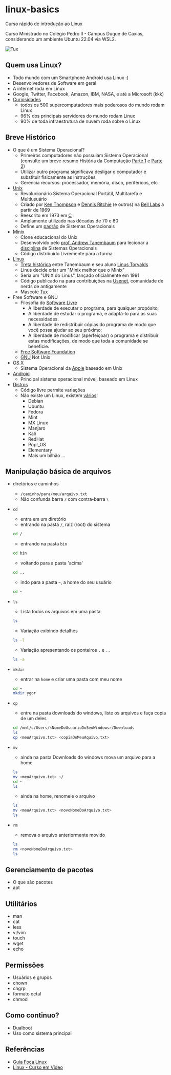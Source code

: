 # linux-basics
Curso rápido de introdução ao Linux

Curso Ministrado no Colégio Pedro II - Campus Duque de Caxias, considerando um ambiente Ubuntu 22.04 via WSL2.

![Tux](https://upload.wikimedia.org/wikipedia/commons/thumb/3/35/Tux.svg/220px-Tux.svg.png)

## Quem usa Linux?

- Todo mundo com um Smartphone Android usa Linux :)
- Desenvolvedores de Software em geral
- A internet roda em Linux
- Google, Twitter, Facebook, Amazon, IBM, NASA, e até a Microsoft (kkk)
- [Curiosidades](https://webtribunal.net/blog/linux-statistics/#gref)
    - todos os 500 supercomputadores mais poderosos do mundo rodam Linux
    - 96% dos principais servidores do mundo rodam Linux
    - 90% de toda infraestrutura de nuvem roda sobre o Linux

## Breve Histórico

 - O que é um Sistema Operacional?
    - Primeiros computadores não possuiam Sistema Operacional (consulte um breve resumo História da Computação [Parte 1](ICC%20Aula%201.pdf) e [Parte 2](ICC%20Aula%202.pdf))
    - Utilizar outro programa significava desligar o computador e substituir fisicamente as instruções
    - Gerencia recursos: processador, memória, disco, periféricos, etc
 - [Unix](https://pt.wikipedia.org/wiki/Unix)
    - Revolucionário Sistema Operacional Portátil, Multitarefa e Multiusuário
    - Criado por [Ken Thompson](https://pt.wikipedia.org/wiki/Ken_Thompson) e [Dennis Ritchie](https://pt.wikipedia.org/wiki/Dennis_Ritchie) (e outros) na [Bell Labs](https://pt.wikipedia.org/wiki/Bell_Labs) a partir de 1969
    - Reescrito em 1973 em [C](https://pt.wikipedia.org/wiki/C_(linguagem_de_programa%C3%A7%C3%A3o))
    - Amplamente utilizado nas décadas de 70 e 80
    - Define um [padrão](https://pt.wikipedia.org/wiki/POSIX) de Sistemas Operacionais
 - [Minix](https://pt.wikipedia.org/wiki/Minix)
    - Clone educacional do Unix
    - Desenvolvido pelo [prof. Andrew Tanembaum](https://pt.wikipedia.org/wiki/Andrew_Stuart_Tanenbaum) para lecionar a [disciplina](https://www.amazon.com.br/Sistemas-operacionais-modernos-Andrew-Tanenbaum/dp/8543005671) de Sistemas Operacionais
    - Código distribuído Livremente para a turma
 - [Linux](https://pt.wikipedia.org/wiki/Linux)
    - [Treta histórica](https://pt.wikipedia.org/wiki/Debate_entre_Tanenbaum_e_Torvalds) entre Tanembaum e seu aluno [Linus Torvalds](https://pt.wikipedia.org/wiki/Linus_Torvalds)
    - Linus decide criar um "Minix melhor que o Minix"
    - Seria um "UNIX do Linus", lançado oficialmente em 1991 
    - Código publicado na para contribuições na [Usenet](https://pt.wikipedia.org/wiki/Usenet), comunidade de nerds de antigamente
    - Mascote [Tux](https://pt.wikipedia.org/wiki/Tux)
 - Free Software e GNU
    - Filosofia do [Software Livre](https://pt.wikipedia.org/wiki/Software_livre)
        - A liberdade de executar o programa, para qualquer propósito;
        - A liberdade de estudar o programa, e adaptá-lo para as suas necessidades.
        - A liberdade de redistribuir cópias do programa de modo que você possa ajudar ao seu próximo;
        - A liberdade de modificar (aperfeiçoar) o programa e distribuir estas modificações, de modo que toda a comunidade se beneficie.
    - [Free Software Foundation](https://pt.wikipedia.org/wiki/Free_Software_Foundation)
    - [GNU](https://pt.wikipedia.org/wiki/Projeto_GNU) Not Unix
 - [OS X](https://pt.wikipedia.org/wiki/MacOS)
    - Sistema Operacional da [Apple]() baseado em Unix
 - [Android](https://pt.wikipedia.org/wiki/Android)
    - Principal sistema operacional móvel, baseado em Linux
 - [Distros](https://pt.wikipedia.org/wiki/Distribui%C3%A7%C3%A3o_Linux)
    - Código livre permite variações
    - Não existe um Linux, existem [vários](https://distrowatch.com/)!
        - Debian
        - Ubuntu
        - Fedora
        - Mint
        - MX Linux
        - Manjaro
        - Kali
        - RedHat
        - Pop!_OS
        - Elementary
        - Mais um bilhão ...

## Manipulação básica de arquivos

 - diretórios e caminhos
    - `/caminho/para/meu/arquivo.txt`
    - Não confunda barra `/` com contra-barra `\`
 - `cd`
    - entra em um diretório
    - entrando na pasta `/`, raiz (root) do sistema
    ```bash
    cd /
    ```
    - entrando na pasta `bin`
    ```bash
    cd bin
    ```
    - voltando para a pasta 'acima'
    ```bash
    cd ..
    ```
    - indo para a pasta `~`, a home do seu usuário
    ```bash
    cd ~
    ```
    
 - `ls`
    - Lista todos os arquivos em uma pasta
    ```bash
    ls
    ```
    - Variação exibindo detalhes
    ```bash
    ls -l
    ```
    - Variação apresentando os ponteiros `.` e `..`
    ```bash
    ls -a
    ```

 - `mkdir`
    - entrar na `home` e criar uma pasta com meu nome
    ```bash
    cd ~
    mkdir ygor
    ```
 - `cp`
    - entre na pasta downloads do windows, liste os arquivos e faça copia de um deles
    ```bash
    cd /mnt/c/Users/<NomeDoUsuarioDoSeuWindows>/Downloads
    ls
    cp <meuArquivo.txt> <copiaDoMeuAquivo.txt>
    ```
 - `mv`
    - ainda na pasta Downloads do windows mova um arquivo para a home
    ```bash
    ls
    mv <meuArquivo.txt> ~/
    cd ~
    ls
    ```
    - ainda na home, renomeie o arquivo
    ```bash
    ls
    mv <meuArquivo.txt> <novoNomeDoArquivo.txt>
    ls
    ```
 - `rm`
    - remova o arquivo anteriormente movido
    ```bash
    ls
    rm <novoNomeDoArquivo.txt>
    ls
    ```

## Gerenciamento de pacotes

- O que são pacotes
- apt
 
## Utilitários

 - man
 - cat
 - less
 - vi/vim
 - touch
 - wget
 - echo

## Permissões

 - Usuários e grupos
 - chown
 - chgrp
 - formato octal
 - chmod
 
## Como continuo?

 - Dualboot
 - Uso como sistema principal
 




## Referências

 - [Guia Foca Linux](https://www.guiafoca.org/)
 - [Linux - Curso em Vídeo](https://www.cursoemvideo.com/curso/linux/)
